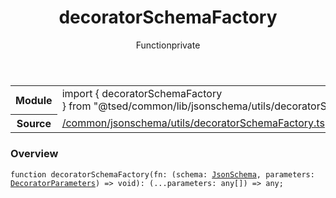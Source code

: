 
<header class="symbol-info-header"><h1 id="decoratorschemafactory">decoratorSchemaFactory</h1><label class="symbol-info-type-label function">Function</label><label class="api-type-label private" title="private">private</label></header>
<!-- summary -->
<section class="symbol-info"><table class="is-full-width"><tbody><tr><th>Module</th><td><div class="lang-typescript"><span class="token keyword">import</span> { decoratorSchemaFactory }&nbsp;<span class="token keyword">from</span>&nbsp;<span class="token string">"@tsed/common/lib/jsonschema/utils/decoratorSchemaFactory"</span></div></td></tr><tr><th>Source</th><td><a href="https://github.com/Romakita/ts-express-decorators/blob/v4.27.1/src//common/jsonschema/utils/decoratorSchemaFactory.ts#L0-L0">/common/jsonschema/utils/decoratorSchemaFactory.ts</a></td></tr></tbody></table></section>
<!-- overview -->


### Overview


<pre><code class="typescript-lang ">function <span class="token function">decoratorSchemaFactory</span><span class="token punctuation">(</span>fn<span class="token punctuation">:</span> <span class="token punctuation">(</span>schema<span class="token punctuation">:</span> <a href="#api/common/jsonschema/jsonschema"><span class="token">JsonSchema</span></a><span class="token punctuation">,</span> parameters<span class="token punctuation">:</span> <a href="#api/core/decoratorparameters"><span class="token">DecoratorParameters</span></a><span class="token punctuation">)</span> => <span class="token keyword">void</span><span class="token punctuation">)</span><span class="token punctuation">:</span> <span class="token punctuation">(</span>...parameters<span class="token punctuation">:</span> <span class="token keyword">any</span><span class="token punctuation">[</span><span class="token punctuation">]</span><span class="token punctuation">)</span> => <span class="token keyword">any</span><span class="token punctuation">;</span></code></pre>


<!-- Parameters -->

<!-- Description -->

<!-- Members -->

